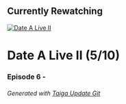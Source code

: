 ﻿
## Currently Rewatching

[![Date A Live II](https://s4.anilist.co/file/anilistcdn/media/anime/cover/medium/nx19163-eHXj3mNRaOXt.jpg)](https://anilist.co/anime/19163)

# Date A Live II (5/10)

### Episode 6 - 

###### *Generated with [Taiga Update Git](https://github.com/nike4613/taiga-update-git)*